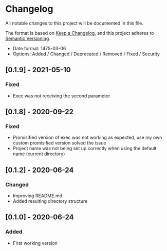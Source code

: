 # Changelog
All notable changes to this project will be documented in this file.

The format is based on [Keep a Changelog](https://keepachangelog.com/en/1.0.0/),
and this project adheres to [Semantic Versioning](https://semver.org/spec/v2.0.0.html).

- Date format: 1475-03-06
- Options: Added / Changed / Deprecated / Removed / Fixed / Security


## [0.1.9] - 2021-05-10
### Fixed
- Exec was not receiving the second parameter

## [0.1.8] - 2020-09-22
### Fixed
- Promisified version of exec was not working as expected, use my own custom promisified version solved the issue
- Project name was not being set up correctly when using the default name (current directory)

## [0.1.2] - 2020-06-24
### Changed
- Improving README.md
- Added resulting directory structure

## [0.1.0] - 2020-06-24
### Added
- First working version
